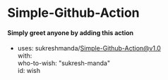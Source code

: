 # Simple-Github-Action

#### Simply greet anyone by adding this action

- uses: sukreshmanda/Simple-Github-Action@v1.0<br />
  with:<br />
   who-to-wish: "sukresh-manda"<br />
  id: wish<br />
